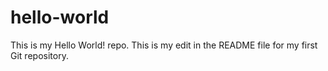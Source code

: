# hello-world
This is my Hello World! repo.
This is my edit in the README file for my first Git repository.
